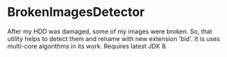 # BrokenImagesDetector
After my HDD was damaged, some of my images were broken. So, that utility helps to detect them and rename with new extension 'bid'.
It is uses multi-core algorithms in its work.
Requires latest JDK 8.
